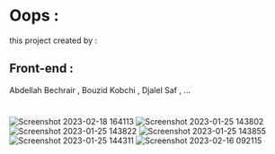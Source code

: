 # Oops :
this project created by :
## Front-end :
Abdellah Bechrair , Bouzid Kobchi , Djalel Saf , ...
#
![Screenshot 2023-02-18 164113](https://user-images.githubusercontent.com/106019236/219874895-4aa5bfd5-40c4-47b3-b815-cf4668b3dd36.png)
![Screenshot 2023-01-25 143802](https://user-images.githubusercontent.com/106019236/214579209-b4652731-f27f-4ad8-8467-dbe05415ba17.png)
![Screenshot 2023-01-25 143822](https://user-images.githubusercontent.com/106019236/214579224-f3023b2e-1ecf-4afb-88af-16bf530c39e3.png)
![Screenshot 2023-01-25 143855](https://user-images.githubusercontent.com/106019236/214579237-e902b6c9-ac43-454d-a66c-c7d2162a8faa.png)
![Screenshot 2023-01-25 144311](https://user-images.githubusercontent.com/106019236/214579247-82527268-bccb-483e-a339-1c0a2ba524ad.png)
![Screenshot 2023-02-16 092115](https://user-images.githubusercontent.com/106019236/219874753-6948a741-fbec-4451-8447-e17807fea0fa.png)
